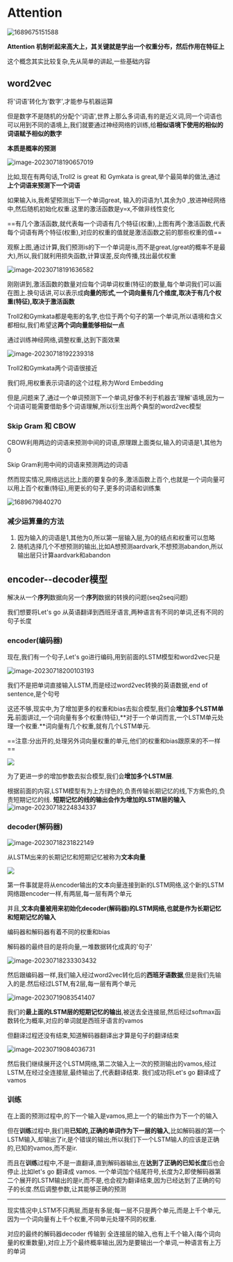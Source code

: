 # Attention

![1689675151588](https://spasmodic.oss-cn-hangzhou.aliyuncs.com/1689675151588.jpg)

**Attention 机制听起来高大上，其关键就是学出一个权重分布，然后作用在特征上**

这个概念其实比较复杂,先从简单的讲起,一些基础内容

## word2vec

将'词语'转化为'数字',才能参与机器运算

但是数字不是随机的分配个'词语',世界上那么多词语,有的是近义词,同一个词语也可以用到不同的语境上,我们就要通过神经网络的训练,给**相似语境下使用的相似的词语赋予相似的数字**

**本质是概率的预测**

![image-20230718190657019](https://spasmodic.oss-cn-hangzhou.aliyuncs.com/image-20230718190657019.png)

比如,现在有两句话,Troll2 is great 和  Gymkata is great,举个最简单的做法,通过**上个词语来预测下一个词语**

如果输入is,我希望预测出下一个单词great,    输入的词语为1,其余为0  ,放进神经网络中,然后随机初始化权重.这里的激活函数是y=x,不做非线性变化

==有几个激活函数,就代表每一个词语有几个特征(权重),上图有两个激活函数,代表每个词语有两个特征(权重),对应的权重的值就是激活函数之前的那些权重的值==

观察上图,通过计算,我们预测is的下一个单词是is,而不是great,(great的概率不是最大),所以,我们就利用损失函数,计算误差,反向传播,找出最优权重

![image-20230718191636582](https://spasmodic.oss-cn-hangzhou.aliyuncs.com/image-20230718191636582.png)

刚刚讲到,激活函数的数量对应每个词单词权重(特征)的数量,每个单词我们可以画在图上.换句话讲,可以表示成**向量的形式,一个词向量有几个维度,取决于有几个权重(特征),取决于激活函数**

Troll2和Gymkata都是电影的名字,也位于两个句子的第一个单词,所以语境和含义都相似,我们希望这**两个词向量能够相似一点**

通过训练神经网络,调整权重,达到下面效果

![image-20230718192239318](https://spasmodic.oss-cn-hangzhou.aliyuncs.com/image-20230718192239318.png)

Troll2和Gymkata两个词语很接近

我们将,用权重表示词语的这个过程,称为Word Embedding

但是,问题来了,通过一个单词预测下一个单词,好像不利于机器去'理解'语境,因为一个词语可能需要借助多个词语理解,所以衍生出两个典型的word2vec模型

### Skip Gram 和 CBOW

CBOW利用两边的词语来预测中间的词语,原理跟上面类似,输入的词语是1,其他为0

Skip Gram利用中间的词语来预测两边的词语

然而现实情况,网络远远比上面的要复杂的多,激活函数上百个,也就是一个词向量可以用上百个权重(特征),用更长的句子,更多的词语和训练集

![1689679840270](https://spasmodic.oss-cn-hangzhou.aliyuncs.com/1689679840270.png)

### 减少运算量的方法

1. 因为输入的词语是1,其他为0,所以第一层输入层,为0的结点和权重可以忽略
2. 随机选择几个不想预测的输出,比如A想预测aardvark,不想预测abandon,所以输出层只计算aardvark和abandon

## encoder--decoder模型

解决从一个**序列**数据向另一个**序列**数据的转换的问题(seq2seq问题)

我们想要将Let's  go 从英语翻译到西班牙语言,两种语言有不同的单词,还有不同的句子长度

 ### encoder(编码器)

现在,我们有一个句子,Let's  go进行编码,用到前面的LSTM模型和word2vec只是

![image-20230718200103193](https://spasmodic.oss-cn-hangzhou.aliyuncs.com/image-20230718200103193.png)

我们不是把单词直接输入LSTM,而是经过word2vec转换的英语数据,<EOS>end of sentence,是个句号

这还不够,现实中,为了增加更多的权重和bias去拟合模型,我们会**增加多个LSTM单元**.前面讲过,一个词向量有多个权重(特征),**对于一个单词而言,一个LSTM单元处理一个权重.**词向量有几个权重,就有几个LSTM单元.

==注意:分出开的,处理另外词向量权重的单元,他们的权重和bias跟原来的不一样==



<img src="https://spasmodic.oss-cn-hangzhou.aliyuncs.com/image-20230718200530450.png"/>

为了更进一步的增加参数去拟合模型,我们会**增加多个LSTM层**.

根据前面的内容,LSTM模型有为上方绿色的,负责传输长期记忆的线,下方紫色的,负责短期记忆的线.   **短期记忆的线的输出会作为增加的LSTM层的输入**![image-20230718224834337](https://spasmodic.oss-cn-hangzhou.aliyuncs.com/image-20230718224834337.png)

 

### decoder(解码器)

![image-20230718231822149](https://spasmodic.oss-cn-hangzhou.aliyuncs.com/image-20230718231822149.png)



从LSTM出来的长期记忆和短期记忆被称为**文本向量**

<img src="https://spasmodic.oss-cn-hangzhou.aliyuncs.com/image-20230718232125858.png"/>

第一件事就是将从encoder输出的文本向量连接到新的LSTM网络,这个新的LSTM网络跟encoder一样,有两层,每一层有两个单元

并且,**文本向量被用来初始化decoder(解码器)的LSTM网络,也就是作为长期记忆和短期记忆的输入**

编码器和解码器有着不同的权重和bias

解码器的最终目的是将向量,一堆数据转化成真的'句子'

![image-20230718233303432](../../../../../Users/changan/AppData/Roaming/Typora/typora-user-images/image-20230718233303432.png)

然后跟编码器一样,我们输入经过word2vec转化后的**西班牙语数据**,但是我们先输入的是<EOS>.然后经过LSTM,有2层,每一层有两个单元

![image-20230719083541407](https://spasmodic.oss-cn-hangzhou.aliyuncs.com/image-20230719083541407.png)

我们的**最上面的LSTM层的短期记忆的输出**,被送去全连接层,然后经过softmax函数转化为概率,对应的单词就是西班牙语言的vamos

但翻译过程还没有结束,知道解码器翻译出<EOS>才算是句子的翻译结束

![image-20230719084036731](https://spasmodic.oss-cn-hangzhou.aliyuncs.com/image-20230719084036731.png)

然后我们继续展开这个LSTM网络,第二次输入上一次的预测输出的vamos,经过LSTM,在经过全连接层,最终输出了<EOS>,代表翻译结束.  我们成功将Let's go 翻译成了  vamos

### 训练

在上面的预测过程中,<EOS>的下一个输入是vamos,把上一个的输出作为下一个的输入

但在**训练**过程中,我们用**已知的,正确的单词作为下一层的输入**,比如解码器的第一个LSTM输入<EOS>,却输出了ir,是个错误的输出;所以我们下一个LSTM输人的应该是正确的,已知的vamos,而不是ir.

而且在**训练**过程中,不是一直翻译,直到解码器输出<EOS>,在**达到了正确的已知长度**后也会停止.比如let's go 翻译成 vamos.   一个单词加个结尾符号,长度为2,即使解码器第二个展开的LSTM输出的是ir,而不是<EOS>,也会视为翻译结束,因为已经达到了正确的句子的长度.然后调整参数,让其能够正确的预测

---

现实情况中,LSTM不只两层,而是有多层;每一层不只是两个单元,而是上千个单元,因为一个词向量有上千个权重,不同单元处理不同的权重.

对应的最终的解码器decoder 传输到 全连接层的输入,也有上千个输入(每个词向量的权重数量),对应上万个最终概率输出,因为是要输出一个单词,一种语言有上万的单词
